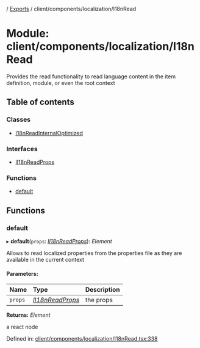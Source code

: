 [](../README.md) / [Exports](../modules.md) / client/components/localization/I18nRead

# Module: client/components/localization/I18nRead

Provides the read functionality to read language content in the
item definition, module, or even the root context

## Table of contents

### Classes

- [I18nReadInternalOptimized](../classes/client_components_localization_i18nread.i18nreadinternaloptimized.md)

### Interfaces

- [II18nReadProps](../interfaces/client_components_localization_i18nread.ii18nreadprops.md)

### Functions

- [default](client_components_localization_i18nread.md#default)

## Functions

### default

▸ **default**(`props`: [*II18nReadProps*](../interfaces/client_components_localization_i18nread.ii18nreadprops.md)): *Element*

Allows to read localized properties from the properties
file as they are available in the current context

#### Parameters:

Name | Type | Description |
:------ | :------ | :------ |
`props` | [*II18nReadProps*](../interfaces/client_components_localization_i18nread.ii18nreadprops.md) | the props   |

**Returns:** *Element*

a react node

Defined in: [client/components/localization/I18nRead.tsx:338](https://github.com/onzag/itemize/blob/0e9b128c/client/components/localization/I18nRead.tsx#L338)
